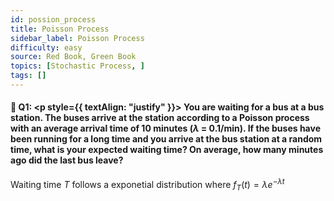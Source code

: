 ```yaml
---
id: possion_process
title: Poisson Process 
sidebar_label: Poisson Process 
difficulty: easy
source: Red Book, Green Book
topics: [Stochastic Process, ]
tags: []
---
```


#### 📖 Q1: <p style={{ textAlign: "justify" }}> You are waiting for a bus at a bus station. The buses arrive at the station according to a Poisson process with an average arrival time of 10 minutes ($\lambda$ = 0.1/min). If the buses have been running for a long time and you arrive at the bus station at a random time, what is your expected waiting time? On average, how many minutes ago did the last bus leave?  </p> 

Waiting time $T$ follows a exponetial distribution where $f_T(t)= \lambda e^{-\lambda t}$